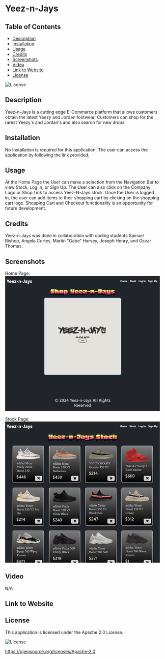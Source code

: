 # Yeez-n-Jays

## Table of Contents

* [Description](#description)
* [Installation](#installation)
* [Usage](#usage)
* [Credits](#credits)
* [Screenshots](#screenshots)
* [Video](#video)
* [Link to Website](#link-to-website)
* [License](#license)

![License](https://img.shields.io/badge/License-Apache_2.0-blue.svg)

## Description 

Yeez-n-Jays is a cutting edge E-Commerce platform that allows customers obtain the latest Yeezy and Jordan footwear. Customers can shop for the rarest Yeezy's and Jordan's and also search for new drops.

## Installation

No Installation is required for this application. The user can access the application by following the link provided.

## Usage

At the Home Page the User can make a selection from the Navigation Bar to view Stock, Log in, or Sign Up. The User can also click on the Company Logo or Shop Link to access Yeez-N-Jays stock. Once the User is logged in, the user can add items to their shopping cart by clicking on the shopping cart logo. Shopping Cart and Checkout functionality is an opportunity for future development.

## Credits

Yeez-n-Jays was done in collaboration with coding students Samuel Bishop, Angela Cortes, Martin "Gabe" Harvey, Joseph Henry, and Oscar Thomas.

## Screenshots

Home Page:
![Alt Text](/Develop/public/images/home-page.png)

Stock Page:
![Alt Text](/Develop/public/images/stock-page.png)

## Video

N/A

## Link to Website

## License

This application is licensed under the Apache 2.0 License.

![License](https://img.shields.io/badge/License-Apache_2.0-blue.svg)

https://opensource.org/licenses/Apache-2.0